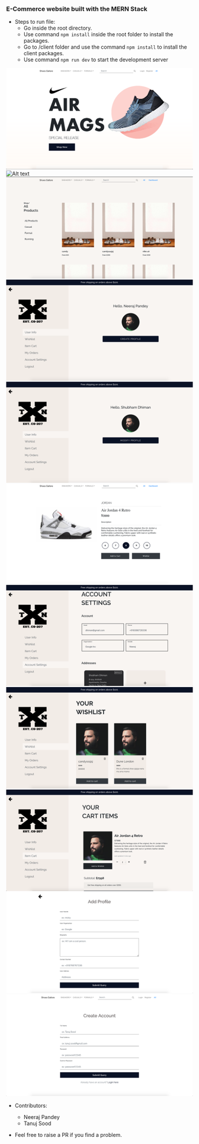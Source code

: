 
### E-Commerce website built with the MERN Stack

* Steps to run file:
  * Go inside the root directory.
  * Use command `npm install` inside the root folder to install the packages.
  * Go to /client folder and use the command `npm install` to install the client packages.
  * Use command `npm run dev` to start the development server


![Alt text](/client/src//img/screenshots/1.png?raw=true "Screenshot")
![Alt text](/client/src//img/screenshots/2.png?raw=true "Screenshot")
![Alt text](/client/src//img/screenshots/3.png?raw=true "Screenshot")
![Alt text](/client/src//img/screenshots/4.png?raw=true "Screenshot")
![Alt text](/client/src//img/screenshots/5.png?raw=true "Screenshot")
![Alt text](/client/src//img/screenshots/6.png?raw=true "Screenshot")
![Alt text](/client/src//img/screenshots/7.png?raw=true "Screenshot")
![Alt text](/client/src//img/screenshots/8.png?raw=true "Screenshot")
![Alt text](/client/src//img/screenshots/9.png?raw=true "Screenshot")
![Alt text](/client/src//img/screenshots/10.png?raw=true "Screenshot")
![Alt text](/client/src//img/screenshots/11.png?raw=true "Screenshot")


* Contributors:
  * Neeraj Pandey
  * Tanuj Sood

* Feel free to raise a PR if you find a problem.
 

